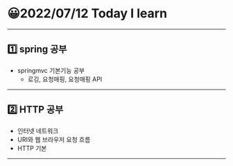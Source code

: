 # 😀2022/07/12 Today I learn
-------------------------
## 1️⃣ spring 공부
  * springmvc 기본기능 공부
    * 로깅, 요청매핑, 요청매핑 API
------------------------
## 2️⃣ HTTP 공부
  * 인터넷 네트워크
  * URI와 웹 브라우저 요청 흐름
  * HTTP 기본
-------------------------
